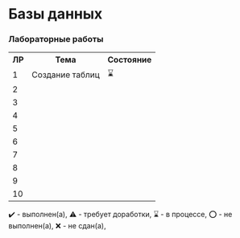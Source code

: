 # Базы данных

### Лабораторные работы

<table>
   <tr>
    <th>ЛР</th>
    <th>Тема</th>
     <th>Состояние</th>
   </tr>
   <tr>
    <td>1</td>
    <td>Создание таблиц</th>
    <td>⌛️</th>
   </tr>
   <tr>
    <td>2</td>
    <td></th>
    <td></th>
   </tr>
   <tr>
    <td>3</td>
    <td></th>
    <td></th>
   </tr>
   <tr>
    <td>4</td>
    <td></th>
    <td></th>
   </tr>
   <tr>
    <td>5</td>
    <td></th>
    <td></th>
   </tr>
   <tr>
    <td>6</td>
    <td></th>
    <td></th>
   </tr>
   <tr>
    <td>7</td>
    <td></th>
    <td></th>
   </tr>
   <tr>
    <td>8</td>
    <td></th>
    <td></th>
   </tr>
   <tr>
    <td>9</td>
    <td></th>
    <td></th>
   </tr>
   <tr>
    <td>10</td>
    <td></th>
    <td></th>
   </tr>
</table>

✔️ - выполнен(а), ⚠️ - требует доработки, ⌛️ - в процессе, ⭕️ - не выполнен(а), ❌ - не сдан(а),  

